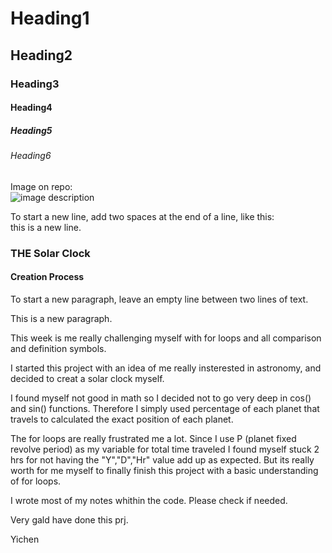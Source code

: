 # Heading1
## Heading2
### Heading3
#### Heading4
##### Heading5
###### Heading6



Image on repo:  
![image description](./file-name.jpg)


To start a new line, add two spaces at the end of a line, like this:  
this is a new line.

### THE Solar Clock
#### Creation Process
To start a new paragraph, leave an empty line between two lines of text.

This is a new paragraph.

This week is me really challenging myself with for loops and all comparison and definition symbols. 

I started this project with an idea of me really insterested in astronomy, and decided to creat a solar clock myself. 

I found myself not good in math so I decided not to go very deep in cos() and sin() functions. Therefore I simply used percentage of each planet that travels to calculated the exact position of each planet. 

The for loops are really frustrated me a lot. Since I use P (planet fixed revolve period) as my variable for total time traveled I found myself stuck 2 hrs for not having the "Y","D","Hr" value add up as expected. But its really worth for me myself to finally finish this project with a basic understanding of for loops. 

I wrote most of my notes whithin the code. Please check if needed. 

Very gald have done this prj. 

Yichen

